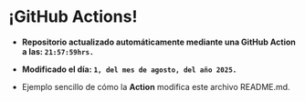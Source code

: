 # ¡GitHub Actions!
* **Repositorio actualizado automáticamente mediante una GitHub Action a las: `21:57:59hrs.`**
* **Modificado el día: `1, del mes de agosto, del año 2025.`**

* Ejemplo sencillo de cómo la **Action** modifica este archivo README.md.
